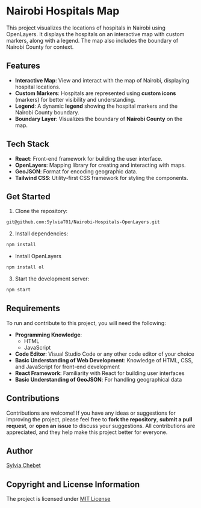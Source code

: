 # Nairobi Hospitals Map
This project visualizes the locations of hospitals in Nairobi using OpenLayers. It displays the hospitals on an interactive map with custom markers, along with a legend. The map also includes the boundary of Nairobi County for context.

## Features
- **Interactive Map**: View and interact with the map of Nairobi, displaying hospital locations.
- **Custom Markers**: Hospitals are represented using **custom icons** (markers) for better visibility and understanding.
- **Legend**: A dynamic **legend** showing the hospital markers and the Nairobi County boundary.
- **Boundary Layer**: Visualizes the boundary of **Nairobi County** on the map.

## Tech Stack
- **React**: Front-end framework for building the user interface.
- **OpenLayers**: Mapping library for creating and interacting with maps.
- **GeoJSON**: Format for encoding geographic data.
- **Tailwind CSS**: Utility-first CSS framework for styling the components.

## Get Started
1. Clone the repository:
```bash
git@github.com:SylviaT01/Nairobi-Hospitals-OpenLayers.git
```
2. Install dependencies:
```bash
npm install
```
- Install OpenLayers
```bash
npm install ol
```
3. Start the development server:
```bash
npm start
```
## Requirements
To run and contribute to this project, you will need the following:

- **Programming Knowledge**:
  - HTML
  - JavaScript
- **Code Editor**: Visual Studio Code or any other code editor of your choice
- **Basic Understanding of Web Development**: Knowledge of HTML, CSS, and JavaScript for front-end development
- **React Framework**: Familiarity with React for building user interfaces
- **Basic Understanding of GeoJSON**: For handling geographical data

## Contributions
Contributions are welcome! If you have any ideas or suggestions for improving the project, please feel free to **fork the repository**, **submit a pull request**, or **open an issue** to discuss your suggestions. All contributions are appreciated, and they help make this project better for everyone.

## Author
[Sylvia Chebet](https://github.com/SylviaT01)

## Copyright and License Information
The project is licensed under [MIT License](LICENSE)

